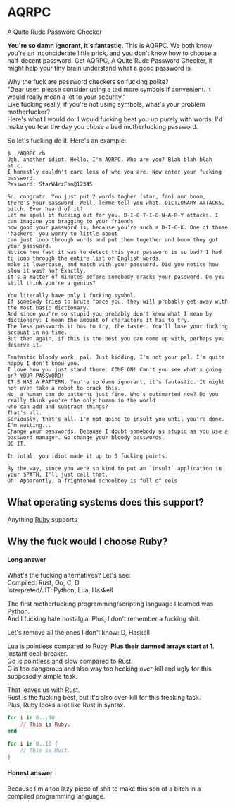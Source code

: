 # AQRPC
A Quite Rude Password Checker

**You're so damn ignorant, it's fantastic.**
This is AQRPC. We both know you're an inconciderate little prick, and you don't know how to choose a half-decent password.
Get AQRPC, A Quite Rude Password Checker, it might help your tiny brain understand what a good password is.

Why the fuck are password checkers so fucking polite?  
"Dear user, please consider using a tad more symbols if convenient. It would really mean a lot to your security."  
Like fucking really, if you're not using symbols, what's your problem motherfucker?  
Here's what I would do: I would fucking beat you up purely with words.
I'd make you fear the day you chose a bad motherfucking password.

So let's fucking do it. Here's an example:
```
$ ./AQRPC.rb
Ugh, another idiot. Hello. I'm AQRPC. Who are you? Blah blah blah et.c.
I honestly couldn't care less of who you are. Now enter your fucking password.
Password: StarW4rzFan@12345

So, congratz. You just put 2 words togher (star, fan) and boom,
there's your password. Well, lemme tell you what. DICTIONARY ATTACKS, bitch. Ever heard of it?
Let me spell it fucking out for you. D-I-C-T-I-O-N-A-R-Y attacks. I can imagine you bragging to your friends
how good your password is, because you're such a D-I-C-K. One of those 'hackers' you worry to little about
can just loop through words and put them together and boom they got your password.
Notice how fast it was to detect this your password is so bad? I had to loop through the entire list of English words,
make it lowercase, and match with your password. Did you notice how slow it was? No? Exactly.
It's a matter of minutes before somebody cracks your password. Do you still think you're a genius?

You literally have only 1 fucking symbol.
If somebody tries to brute force you, they will probably get away with the most basic dictionary.
And since you're so stupid you probably don't know what I mean by dictionary: I mean the amount of characters it has to try.
The less passwords it has to try, the faster. You'll lose your fucking account in no time.
But then again, if this is the best you can come up with, perhaps you deserve it.

Fantastic bloody work, pal. Just kidding, I'm not your pal. I'm quite happy I don't know you.
I love how you just stand there. COME ON! Can't you see what's going on? YOUR PASSWORD!
IT'S HAS A PATTERN. You're so damn ignorant, it's fantastic. It might not even take a robot to crack this.
No, a human can do patterns just fine. Who's outsmarted now? Do you really think you're the only human in the world
who can add and subtract things?
That's all.
Seriously, that's all. I'm not going to insult you until you're done.
I'm waiting...
Change your passwords. Because I doubt somebody as stupid as you use a password manager. Go change your bloody passwords.
DO IT.

In total, you idiot made it up to 3 fucking points.

By the way, since you were so kind to put an `insult` application in your $PATH, I'll just call that.
Oh! Apparently, a frightened schoolboy is full of eels
```

## What operating systems does this support?

Anything [Ruby](https://www.ruby-lang.org/) supports

## Why the fuck would I choose Ruby?

#### Long answer

What's the fucking alternatives? Let's see:  
Compiled: Rust, Go, C, D  
Interpreted/JIT: Python, Lua, Haskell  

The first motherfucking programming/scripting language I learned was Python.  
And I fucking hate nostalgia. Plus, I don't remember a fucking shit.

Let's remove all the ones I don't know: D, Haskell

Lua is pointless compared to Ruby. **Plus their damned arrays start at 1**. Instant deal-breaker.  
Go is pointless and slow compared to Rust.  
C is too dangerous and also way too hecking over-kill and ugly for this supposedly simple task.

That leaves us with Rust.  
Rust is the fucking best, but it's also over-kill for this freaking task.  
Plus, Ruby looks a lot like Rust in syntax.
```Ruby
for i in 0...10
    // This is Ruby.
end
```
```Rust
for i in 0..10 {
    // This is Rust.
}
```

#### Honest answer

Because I'm a too lazy piece of shit to make this son of a bitch in a compiled programming language.
